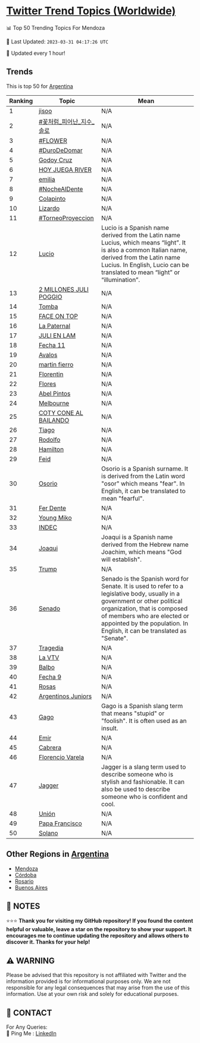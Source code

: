 [Twitter Trend Topics (Worldwide)](https://github.com/ErcinDedeoglu/Twitter-Trend-Topics)
==========


📊 Top 50 Trending Topics For Mendoza

📆 Last Updated: `2023-03-31 04:17:26 UTC`

🔧 Updated every 1 hour!


## Trends

This is top 50 for [Argentina](</Argentina>)

| Ranking | Topic | Mean |
| ------- | ------------ | ------------ |
| 1 | [jisoo](http://twitter.com/search?q=jisoo) | N/A |
| 2 | [#꽃처럼_피어난_지수_솔로](http://twitter.com/search?q=%23%ea%bd%83%ec%b2%98%eb%9f%bc_%ed%94%bc%ec%96%b4%eb%82%9c_%ec%a7%80%ec%88%98_%ec%86%94%eb%a1%9c) | N/A |
| 3 | [#FLOWER](http://twitter.com/search?q=%23FLOWER) | N/A |
| 4 | [#DuroDeDomar](http://twitter.com/search?q=%23DuroDeDomar) | N/A |
| 5 | [Godoy Cruz](http://twitter.com/search?q=Godoy+Cruz) | N/A |
| 6 | [HOY JUEGA RIVER](http://twitter.com/search?q=HOY+JUEGA+RIVER) | N/A |
| 7 | [emilia](http://twitter.com/search?q=emilia) | N/A |
| 8 | [#NocheAlDente](http://twitter.com/search?q=%23NocheAlDente) | N/A |
| 9 | [Colapinto](http://twitter.com/search?q=Colapinto) | N/A |
| 10 | [Lizardo](http://twitter.com/search?q=Lizardo) | N/A |
| 11 | [#TorneoProyeccion](http://twitter.com/search?q=%23TorneoProyeccion) | N/A |
| 12 | [Lucio](http://twitter.com/search?q=Lucio) | Lucio is a Spanish name derived from the Latin name Lucius, which means “light”. It is also a common Italian name, derived from the Latin name Lucius. In English, Lucio can be translated to mean “light” or “illumination”. |
| 13 | [2 MILLONES JULI POGGIO](http://twitter.com/search?q=2+MILLONES+JULI+POGGIO) | N/A |
| 14 | [Tomba](http://twitter.com/search?q=Tomba) | N/A |
| 15 | [FACE ON TOP](http://twitter.com/search?q=FACE+ON+TOP) | N/A |
| 16 | [La Paternal](http://twitter.com/search?q=La+Paternal) | N/A |
| 17 | [JULI EN LAM](http://twitter.com/search?q=JULI+EN+LAM) | N/A |
| 18 | [Fecha 11](http://twitter.com/search?q=Fecha+11) | N/A |
| 19 | [Avalos](http://twitter.com/search?q=Avalos) | N/A |
| 20 | [martin fierro](http://twitter.com/search?q=martin+fierro) | N/A |
| 21 | [Florentin](http://twitter.com/search?q=Florentin) | N/A |
| 22 | [Flores](http://twitter.com/search?q=Flores) | N/A |
| 23 | [Abel Pintos](http://twitter.com/search?q=Abel+Pintos) | N/A |
| 24 | [Melbourne](http://twitter.com/search?q=Melbourne) | N/A |
| 25 | [COTY CONE AL BAILANDO](http://twitter.com/search?q=COTY+CONE+AL+BAILANDO) | N/A |
| 26 | [Tiago](http://twitter.com/search?q=Tiago) | N/A |
| 27 | [Rodolfo](http://twitter.com/search?q=Rodolfo) | N/A |
| 28 | [Hamilton](http://twitter.com/search?q=Hamilton) | N/A |
| 29 | [Feid](http://twitter.com/search?q=Feid) | N/A |
| 30 | [Osorio](http://twitter.com/search?q=Osorio) | Osorio is a Spanish surname. It is derived from the Latin word "osor" which means "fear". In English, it can be translated to mean "fearful". |
| 31 | [Fer Dente](http://twitter.com/search?q=Fer+Dente) | N/A |
| 32 | [Young Miko](http://twitter.com/search?q=Young+Miko) | N/A |
| 33 | [INDEC](http://twitter.com/search?q=INDEC) | N/A |
| 34 | [Joaqui](http://twitter.com/search?q=Joaqui) | Joaqui is a Spanish name derived from the Hebrew name Joachim, which means "God will establish". |
| 35 | [Trump](http://twitter.com/search?q=Trump) | N/A |
| 36 | [Senado](http://twitter.com/search?q=Senado) | Senado is the Spanish word for Senate. It is used to refer to a legislative body, usually in a government or other political organization, that is composed of members who are elected or appointed by the population. In English, it can be translated as "Senate". |
| 37 | [Tragedia](http://twitter.com/search?q=Tragedia) | N/A |
| 38 | [La VTV](http://twitter.com/search?q=La+VTV) | N/A |
| 39 | [Balbo](http://twitter.com/search?q=Balbo) | N/A |
| 40 | [Fecha 9](http://twitter.com/search?q=Fecha+9) | N/A |
| 41 | [Rosas](http://twitter.com/search?q=Rosas) | N/A |
| 42 | [Argentinos Juniors](http://twitter.com/search?q=Argentinos+Juniors) | N/A |
| 43 | [Gago](http://twitter.com/search?q=Gago) | Gago is a Spanish slang term that means "stupid" or "foolish". It is often used as an insult. |
| 44 | [Emir](http://twitter.com/search?q=Emir) | N/A |
| 45 | [Cabrera](http://twitter.com/search?q=Cabrera) | N/A |
| 46 | [Florencio Varela](http://twitter.com/search?q=Florencio+Varela) | N/A |
| 47 | [Jagger](http://twitter.com/search?q=Jagger) | Jagger is a slang term used to describe someone who is stylish and fashionable. It can also be used to describe someone who is confident and cool. |
| 48 | [Unión](http://twitter.com/search?q=Uni%c3%b3n) | N/A |
| 49 | [Papa Francisco](http://twitter.com/search?q=Papa+Francisco) | N/A |
| 50 | [Solano](http://twitter.com/search?q=Solano) | N/A |



## Other Regions in [Argentina](</Argentina>)

* [Mendoza](</Argentina/Mendoza.md>)
* [Córdoba](</Argentina/Córdoba.md>)
* [Rosario](</Argentina/Rosario.md>)
* [Buenos Aires](</Argentina/Buenos Aires.md>)



## 📝 NOTES

⭐⭐⭐ **Thank you for visiting my GitHub repository! If you found the content helpful or valuable, leave a star on the repository to show your support. It encourages me to continue updating the repository and allows others to discover it. Thanks for your help!**


## ⚠️ WARNING

Please be advised that this repository is not affiliated with Twitter and the information provided is for informational purposes only. We are not responsible for any legal consequences that may arise from the use of this information. Use at your own risk and solely for educational purposes.


## 📨 CONTACT

 For Any Queries:  
            🏓 Ping Me : [LinkedIn](https://www.linkedin.com/in/ercindedeoglu/)
